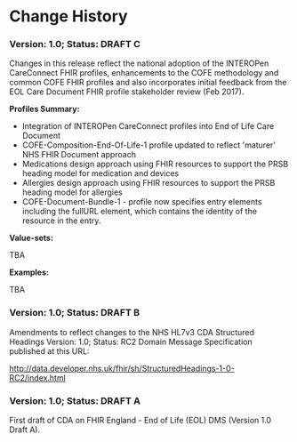 # Change History #

### Version: 1.0; Status: DRAFT C #

Changes in this release reflect the national adoption of the INTEROPen CareConnect FHIR profiles, enhancements to the COFE methodology and common COFE FHIR profiles and also incorporates initial feedback from the EOL Care Document FHIR profile stakeholder review (Feb 2017).

**Profiles Summary:**

- Integration of INTEROPen CareConnect profiles into End of Life Care Document
- COFE-Composition-End-Of-Life-1 profile updated to reflect 'maturer' NHS FHIR Document approach
- Medications design approach using FHIR resources to support the PRSB heading model for medication and devices 
- Allergies design approach using FHIR resources to support the PRSB heading model for allergies 
- COFE-Document-Bundle-1 - profile now specifies entry elements including the fullURL element, which contains the identity of the resource in the entry.


**Value-sets:**

TBA

**Examples:**

TBA

### Version: 1.0; Status: DRAFT B #

Amendments to reflect changes to the NHS HL7v3 CDA Structured Headings Version: 1.0; Status: RC2 Domain Message Specification published at this URL:

http://data.developer.nhs.uk/fhir/sh/StructuredHeadings-1-0-RC2/index.html



### Version: 1.0; Status: DRAFT A #

First draft of CDA on FHIR England - End of Life (EOL) DMS (Version 1.0 Draft A).






